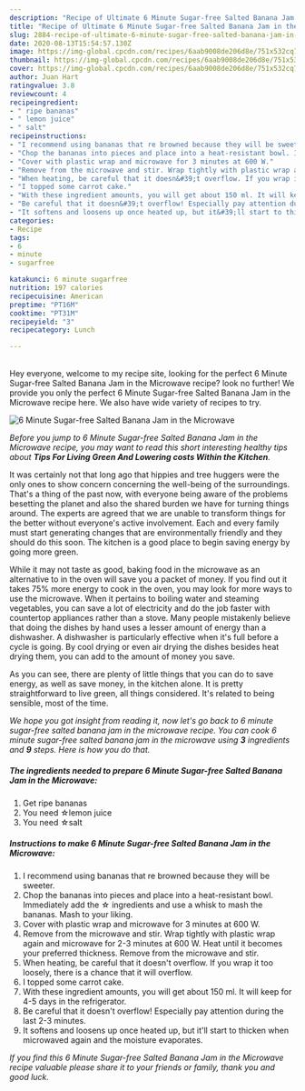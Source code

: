 ```yaml
---
description: "Recipe of Ultimate 6 Minute Sugar-free Salted Banana Jam in the Microwave"
title: "Recipe of Ultimate 6 Minute Sugar-free Salted Banana Jam in the Microwave"
slug: 2884-recipe-of-ultimate-6-minute-sugar-free-salted-banana-jam-in-the-microwave
date: 2020-08-13T15:54:57.130Z
image: https://img-global.cpcdn.com/recipes/6aab9008de206d8e/751x532cq70/6-minute-sugar-free-salted-banana-jam-in-the-microwave-recipe-main-photo.jpg
thumbnail: https://img-global.cpcdn.com/recipes/6aab9008de206d8e/751x532cq70/6-minute-sugar-free-salted-banana-jam-in-the-microwave-recipe-main-photo.jpg
cover: https://img-global.cpcdn.com/recipes/6aab9008de206d8e/751x532cq70/6-minute-sugar-free-salted-banana-jam-in-the-microwave-recipe-main-photo.jpg
author: Juan Hart
ratingvalue: 3.8
reviewcount: 4
recipeingredient:
- " ripe bananas"
- " lemon juice"
- " salt"
recipeinstructions:
- "I recommend using bananas that re browned because they will be sweeter."
- "Chop the bananas into pieces and place into a heat-resistant bowl. Immediately add the ☆ ingredients and use a whisk to mash the bananas. Mash to your liking."
- "Cover with plastic wrap and microwave for 3 minutes at 600 W."
- "Remove from the microwave and stir. Wrap tightly with plastic wrap again and microwave for 2-3 minutes at 600 W. Heat until it becomes your preferred thickness. Remove from the microwave and stir."
- "When heating, be careful that it doesn&#39;t overflow. If you wrap it too loosely, there is a chance that it will overflow."
- "I topped some carrot cake."
- "With these ingredient amounts, you will get about 150 ml. It will keep for 4-5 days in the refrigerator."
- "Be careful that it doesn&#39;t overflow! Especially pay attention during the last 2-3 minutes."
- "It softens and loosens up once heated up, but it&#39;ll start to thicken when microwaved again and the moisture evaporates."
categories:
- Recipe
tags:
- 6
- minute
- sugarfree

katakunci: 6 minute sugarfree 
nutrition: 197 calories
recipecuisine: American
preptime: "PT16M"
cooktime: "PT31M"
recipeyield: "3"
recipecategory: Lunch

---
```

<br>
Hey everyone, welcome to my recipe site, looking for the perfect 6 Minute Sugar-free Salted Banana Jam in the Microwave recipe? look no further! We provide you only the perfect 6 Minute Sugar-free Salted Banana Jam in the Microwave recipe here. We also have wide variety of recipes to try.
<br>


![6 Minute Sugar-free Salted Banana Jam in the Microwave](https://img-global.cpcdn.com/recipes/6aab9008de206d8e/751x532cq70/6-minute-sugar-free-salted-banana-jam-in-the-microwave-recipe-main-photo.jpg)

<i>Before you jump to 6 Minute Sugar-free Salted Banana Jam in the Microwave recipe, you may want to read this short interesting healthy tips about 
<strong>Tips For Living Green And Lowering costs Within the Kitchen</strong>.</i>
</br>

It was certainly not that long ago that hippies and tree huggers were the only ones to show concern concerning the well-being of the surroundings. That's a thing of the past now, with everyone being aware of the problems besetting the planet and also the shared burden we have for turning things around. The experts are agreed that we are unable to transform things for the better without everyone's active involvement. Each and every family must start generating changes that are environmentally friendly and they should do this soon. The kitchen is a good place to begin saving energy by going more green.

While it may not taste as good, baking food in the microwave as an alternative to in the oven will save you a packet of money. If you find out it takes 75% more energy to cook in the oven, you may look for more ways to use the microwave. When it pertains to boiling water and steaming vegetables, you can save a lot of electricity and do the job faster with countertop appliances rather than a stove. Many people mistakenly believe that doing the dishes by hand uses a lesser amount of energy than a dishwasher. A dishwasher is particularly effective when it's full before a cycle is going. By cool drying or even air drying the dishes besides heat drying them, you can add to the amount of money you save.

As you can see, there are plenty of little things that you can do to save energy, as well as save money, in the kitchen alone. It is pretty straightforward to live green, all things considered. It's related to being sensible, most of the time.


<i>We hope you got insight from reading it, now let's go back to 6 minute sugar-free salted banana jam in the microwave recipe. You can cook 6 minute sugar-free salted banana jam in the microwave using <strong>3</strong> ingredients and <strong>9</strong> steps. Here is how you do that.
</i>

##### The ingredients needed to prepare 6 Minute Sugar-free Salted Banana Jam in the Microwave:

1. Get  ripe bananas
1. You need  ☆lemon juice
1. You need  ☆salt


##### Instructions to make 6 Minute Sugar-free Salted Banana Jam in the Microwave:

1. I recommend using bananas that re browned because they will be sweeter.
1. Chop the bananas into pieces and place into a heat-resistant bowl. Immediately add the ☆ ingredients and use a whisk to mash the bananas. Mash to your liking.
1. Cover with plastic wrap and microwave for 3 minutes at 600 W.
1. Remove from the microwave and stir. Wrap tightly with plastic wrap again and microwave for 2-3 minutes at 600 W. Heat until it becomes your preferred thickness. Remove from the microwave and stir.
1. When heating, be careful that it doesn&#39;t overflow. If you wrap it too loosely, there is a chance that it will overflow.
1. I topped some carrot cake.
1. With these ingredient amounts, you will get about 150 ml. It will keep for 4-5 days in the refrigerator.
1. Be careful that it doesn&#39;t overflow! Especially pay attention during the last 2-3 minutes.
1. It softens and loosens up once heated up, but it&#39;ll start to thicken when microwaved again and the moisture evaporates.


<i>If you find this 6 Minute Sugar-free Salted Banana Jam in the Microwave recipe valuable please share it to your friends or family, thank you and good luck.</i>
